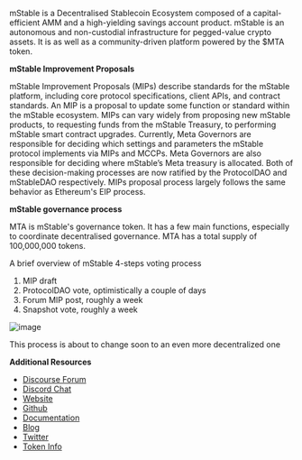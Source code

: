 mStable is a Decentralised Stablecoin Ecosystem composed of a capital-efficient AMM and a high-yielding savings account product. mStable is an autonomous and non-custodial infrastructure for pegged-value crypto assets. 
It is as well as a community-driven platform powered by the $MTA token.

**mStable Improvement Proposals**

mStable Improvement Proposals (MIPs) describe standards for the mStable platform, including core protocol specifications, client APIs, and contract standards.
An MIP is a proposal to update some function or standard within the mStable ecosystem. MIPs can vary widely from proposing new mStable products, to requesting funds from the mStable Treasury, to performing mStable smart contract upgrades. 
Currently, Meta Governors are responsible for deciding which settings and parameters the mStable protocol implements via MIPs and MCCPs. Meta Governors are also responsible for deciding where mStable’s Meta treasury is allocated. Both of these decision-making processes are now ratified by the ProtocolDAO and mStableDAO respectively.
MIPs proposal process largely follows the same behavior as Ethereum's EIP process.


**mStable governance process**

MTA is mStable's governance token. It has a few main functions, especially to coordinate decentralised governance. 
MTA has a total supply of 100,000,000 tokens.

A brief overview of mStable 4-steps voting process

1. MIP draft
2. ProtocolDAO vote, optimistically a couple of days
3. Forum MIP post, roughly a week
4. Snapshot vote, roughly a week


![image](https://user-images.githubusercontent.com/91188998/139437897-94d17b9c-023b-4965-981f-5fbb5eb256c3.png)

This process is about to change soon to an even more decentralized one



**Additional Resources**

* [Discourse Forum](https://forum.mstable.org/)
* [Discord Chat](https://discord.com/invite/pgCVG7e)
* [Website](https://mstable.org/)
* [Github](https://github.com/mstable)
* [Documentation](https://docs.mstable.org/)
* [Blog](https://medium.com/mstable)
* [Twitter](https://twitter.com/mstable_)
* [Token Info](https://www.coingecko.com/en/coins/meta#markets)
